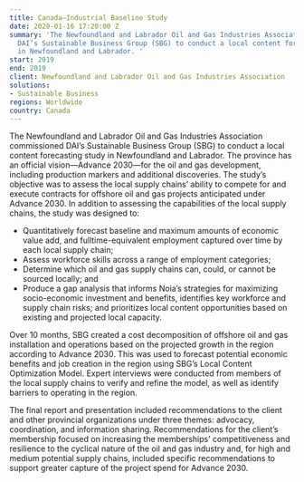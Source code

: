 ```yaml
---
title: Canada—Industrial Baseline Study
date: 2020-01-16 17:20:00 Z
summary: 'The Newfoundland and Labrador Oil and Gas Industries Association commissioned
  DAI’s Sustainable Business Group (SBG) to conduct a local content forecasting study
  in Newfoundland and Labrador. '
start: 2019
end: 2019
client: Newfoundland and Labrador Oil and Gas Industries Association
solutions:
- Sustainable Business
regions: Worldwide
country: Canada
---
```


The Newfoundland and Labrador Oil and Gas Industries Association commissioned DAI’s Sustainable Business Group (SBG) to conduct a local content forecasting study in Newfoundland and Labrador. The province has an official vision—Advance 2030—for the oil and gas development, including production markers and additional discoveries. The study’s objective was to assess the local supply chains’ ability to compete for and execute contracts for offshore oil and gas projects anticipated under Advance 2030. In addition to assessing the capabilities of the local supply chains, the study was designed to:  

* Quantitatively forecast baseline and maximum amounts of economic value add, and fulltime-equivalent employment captured over time by each local supply chain; 
* Assess workforce skills across a range of employment categories; 
* Determine which oil and gas supply chains can, could, or cannot be sourced locally; and 
* Produce a gap analysis that informs Noia’s strategies for maximizing socio-economic investment and benefits, identifies key workforce and supply chain risks; and prioritizes local content opportunities based on existing and projected local capacity. 
 
Over 10 months, SBG created a cost decomposition of offshore oil and gas installation and operations based on the projected growth in the region according to Advance 2030. This was used to forecast potential economic benefits and job creation in the region using SBG’s Local Content Optimization Model. Expert interviews were conducted from members of the local supply chains to verify and refine the model, as well as identify barriers to operating in the region. 
 
The final report and presentation included recommendations to the client and other provincial organizations under three themes: advocacy, coordination, and information sharing. Recommendations for the client’s membership focused on increasing the memberships’ competitiveness and resilience to the cyclical nature of the oil and gas industry and, for high and medium potential supply chains, included specific recommendations to support greater capture of the project spend for Advance 2030.